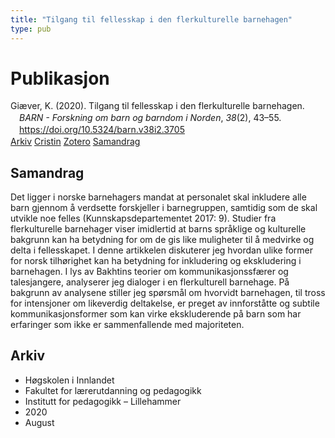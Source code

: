 ```yaml
---
title: "Tilgang til fellesskap i den flerkulturelle barnehagen"
type: pub
---
```

<h1>Publikasjon</h1>
<article id="csl-bib-container-SYFIKPUB" class="csl-bib-container">
  <div class="csl-bib-body" style="line-height: 1.35; padding-left: 1em; text-indent:-1em;">
  <div class="csl-entry">Gi&#xE6;ver, K. (2020). Tilgang til fellesskap i den flerkulturelle barnehagen. <i>BARN - Forskning om barn og barndom i Norden</i>, <i>38</i>(2), 43&#x2013;55. <a href="https://doi.org/10.5324/barn.v38i2.3705">https://doi.org/10.5324/barn.v38i2.3705</a></div>
</div>
  <div class="csl-bib-buttons">
    <a href="#taxonomy-article-SYFIKPUB" class="csl-bib-button">Arkiv</a>
    <a href="https://app.cristin.no/results/show.jsf?id=1822274" alt="Cristin URL" class="csl-bib-button">Cristin</a>
    <a href="http://zotero.org/groups/5022929/items/SYFIKPUB" alt="Zotero URL" class="csl-bib-button">Zotero</a>
    <a href="#abstract-article-SYFIKPUB" class="csl-bib-button">Samandrag</a>
  </div>
  <div id="csl-bib-meta-container-SYFIKPUB"></div>
</article>
<div id="csl-bib-meta-SYFIKPUB" class="csl-bib-meta">
  <article id="abstract-article-SYFIKPUB" class="abstract-article">
    <h1>Samandrag</h1>
    Det ligger i norske barnehagers mandat at personalet skal inkludere alle barn gjennom å verdsette forskjeller i barnegruppen, samtidig som de skal utvikle noe felles (Kunnskapsdepartementet 2017: 9). Studier fra flerkulturelle barnehager viser imidlertid at barns språklige og kulturelle bakgrunn kan ha betydning for om de gis like muligheter til å medvirke og delta i fellesskapet. I denne artikkelen diskuterer jeg hvordan ulike former for norsk tilhørighet kan ha betydning for inkludering og ekskludering i barnehagen. I lys av Bakhtins teorier om kommunikasjonssfærer og talesjangere, analyserer jeg dialoger i en flerkulturell barnehage. På bakgrunn av analysene stiller jeg spørsmål om hvorvidt barnehagen, til tross for intensjoner om likeverdig deltakelse, er preget av innforståtte og subtile kommunikasjonsformer som kan virke ekskluderende på barn som har erfaringer som ikke er sammenfallende med majoriteten.
  </article>
  <article id="taxonomy-article-SYFIKPUB" class="taxonomy-article">
    <h1>Arkiv</h1>
    <ul>
      <li>Høgskolen i Innlandet</li>
      <li>Fakultet for lærerutdanning og pedagogikk</li>
      <li>Institutt for pedagogikk – Lillehammer</li>
      <li>2020</li>
      <li>August</li>
    </ul>
  </article>
</div>

